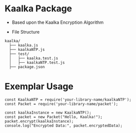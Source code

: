 # Kaalka Package

* Based upon the Kaalka Encryption Algorithm

* File Structure

```
kaalka/
  ├── kaalka.js
  ├── kaalkaNTP.js
  ├── test/
  │   ├── kaalka.test.js
  │   ├── kaalkaNTP.test.js
  ├── package.json

```
# Exemplar Usage

```
const KaalkaNTP = require('your-library-name/kaalkaNTP');
const Packet = require('your-library-name/packet');

const kaalkaInstance = new KaalkaNTP();
const packet = new Packet("Hello, Kaalka!");
packet.encrypt(kaalkaInstance);
console.log("Encrypted Data:", packet.encryptedData);


```